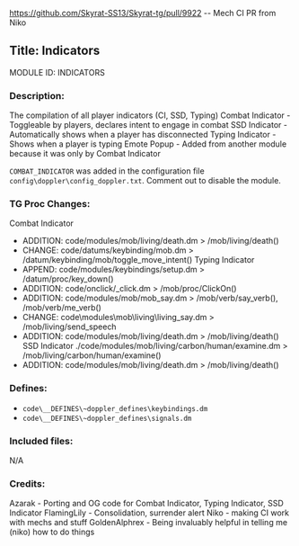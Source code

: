 https://github.com/Skyrat-SS13/Skyrat-tg/pull/9922 -- Mech CI PR from Niko

## Title: Indicators

MODULE ID: INDICATORS

### Description:

The compilation of all player indicators (CI, SSD, Typing)
Combat Indicator - Toggleable by players, declares intent to engage in combat
SSD Indicator - Automatically shows when a player has disconnected
Typing Indicator - Shows when a player is typing
Emote Popup - Added from another module because it was only by Combat Indicator

`COMBAT_INDICATOR` was added in the configuration file `config\doppler\config_doppler.txt`. Comment out to disable the module.


### TG Proc Changes:
Combat Indicator
 - ADDITION: code/modules/mob/living/death.dm > /mob/living/death()
 - CHANGE: code/datums/keybinding/mob.dm > /datum/keybinding/mob/toggle_move_intent()
Typing Indicator
 - APPEND: code/modules/keybindings/setup.dm > /datum/proc/key_down()
 - ADDITION: code/onclick/_click.dm > /mob/proc/ClickOn()
 - ADDITION: code/modules/mob/mob_say.dm > /mob/verb/say_verb(), /mob/verb/me_verb()
 - CHANGE: code\modules\mob\living\living_say.dm > /mob/living/send_speech
 - ADDITION: code/modules/mob/living/death.dm > /mob/living/death()
SSD Indicator
 ./code/modules/mob/living/carbon/human/examine.dm > /mob/living/carbon/human/examine()
 - ADDITION: code/modules/mob/living/death.dm > /mob/living/death()

### Defines:

- `code\__DEFINES\~doppler_defines\keybindings.dm`
- `code\__DEFINES\~doppler_defines\signals.dm`

### Included files:

N/A

### Credits:

Azarak - Porting and OG code for Combat Indicator, Typing Indicator, SSD Indicator
FlamingLily - Consolidation, surrender alert
Niko - making CI work with mechs and stuff
GoldenAlphrex - Being invaluably helpful in telling me (niko) how to do things

